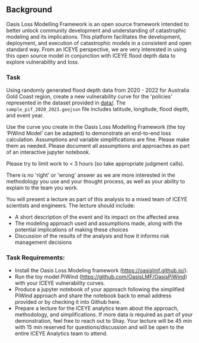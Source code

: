 ## Background

Oasis Loss Modelling Framework is an open source framework intended to better unlock community development and understanding of catastrophic modeling and its implications. This platform facilitates the development, deployment, and execution of catastrophic models in a consistent and open standard way. From an ICEYE perspective, we are very interested in using this open source model in conjunction with ICEYE flood depth data to explore vulnerability and loss.

### Task

Using randomly generated flood depth data from 2020 - 2022 for Australia Gold Coast region, create a new vulnerability curve for the 'policies' represented in the dataset provided in [data/](https://github.com/shaystrong/hiring-exercises-analytics-2023/blob/main/senior_catastrophe_modeller/data/sample_pif_2020_2022.geojson). The `sample_pif_2020_2023.geojson` file includes latitude, longitude, flood depth, and event year. 

Use the curve you create in the Oasis Loss Modelling Framework (the toy ‘PiWind Model’ can be adapted) to demonstrate an end-to-end loss calculation. Assumptions and variable simplifications are fine. Please make them as needed. Please document all assumptions and approaches as part of an interactive jupyter notebook. 

Please try to limit work to < 3 hours (so take appropriate judgment calls). 

There is no 'right' or 'wrong' answer as we are more interested in the methodology you use and your thought process, as well as your ability to explain to the team you work.

You will present a lecture as part of this analysis to a mixed team of ICEYE scientists and engineers. The lecture should include:

* A short description of the event and its impact on the affected area
* The modeling approach used and assumptions made, along with the potential implications of making these choices
* Discussion of the results of the analysis and how it informs risk management decisions

### Task Requirements: 

* Install the Oasis Loss Modeling framework (https://oasislmf.github.io/).  
* Run the toy model PiWind (https://github.com/OasisLMF/OasisPiWind) with your ICEYE vulnerability curves.
* Produce a jupyter notebook of your approach following the simplified PiWind approach and share the notebook back to email address provided or by checking it into Github here.
* Prepare a lecture for the ICEYE analytics team about the approach, methodology, and simplifications. If more data is required as part of your demonstration, feel free to reach out to Shay. Your lecture will be 45 min with 15 min reserved for questions/discussion and will be open to the entire ICEYE Analytics team to attend.
